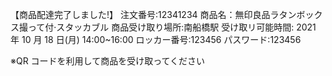 【商品配達完了しました!】
注文番号:12341234
商品名：無印良品ラタンボックス撮って付·スタッカブル
商品受け取り場所:南船橋駅
受け取リ可能時間:
2021 年 10 月 18 日(月) 14:00~16:00
ロッカー番号:123456
パスワード:123456

※QR コードを利用して商品を受け取ってください
